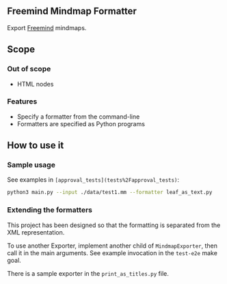 ## Freemind Mindmap Formatter

Export [Freemind][0] mindmaps.

[0]: http://freemind.sourceforge.net/wiki/index.php/Main_Page

## Scope
### Out of scope

  * HTML nodes

### Features

  * Specify a formatter from the command-line
  * Formatters are specified as Python programs

## How to use it

### Sample usage

See examples in `[approval_tests](tests%2Fapproval_tests)`:

```bash
python3 main.py --input ./data/test1.mm --formatter leaf_as_text.py
```

### Extending the formatters

This project has been designed so that the formatting is separated from the XML representation.

To use another Exporter, implement another child of `MindmapExporter`, then call it in the main arguments.
See example invocation in the `test-e2e` make goal.

There is a sample exporter in the `print_as_titles.py` file.
